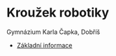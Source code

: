 Kroužek robotiky
================

Gymnázium Karla Čapka, Dobříš

- [Základní informace](./about.html)

